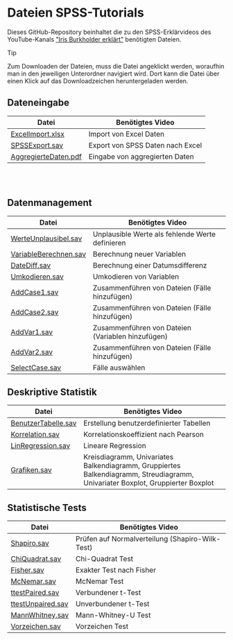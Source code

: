 # Dateien SPSS-Tutorials
Dieses GitHub-Repository beinhaltet die zu den SPSS-Erklärvideos des YouTube-Kanals ["Iris Burkholder erklärt"](https://www.youtube.com/@irisburkholdererklart2730/featured) benötigten Dateien. 


>[!TIP] 
>Zum Downloaden der Dateien, muss die Datei angeklickt werden, woraufhin man in den jeweiligen Unterordner navigiert wird. Dort kann die Datei über einen Klick auf das Downloadzeichen heruntergeladen werden.

## Dateneingabe

| Datei        | Benötigtes Video           | 
| ------------- |-------------| 
| [ExcelImport.xlsx](https://github.com/IrisBurkholder/Dateien-SPSS-Tutorials/blob/41c04b0eef4b40a20d9483ad46947cc89f905025/Dateneingabe/excelimport.xlsx)    |Import von Excel Daten      | 
| [SPSSExport.sav](https://github.com/IrisBurkholder/Dateien-SPSS-Tutorials/blob/41c04b0eef4b40a20d9483ad46947cc89f905025/Dateneingabe/spssexport.sav) |Export von SPSS Daten nach Excel | 
| [AggregierteDaten.pdf](https://github.com/IrisBurkholder/Dateien-SPSS-Tutorials/blob/7a20da64cb37b98346fc601cb029f53a215e4992/Dateneingabe/aggregiertedaten.pdf)       | Eingabe von aggregierten Daten | 

<br />
<br />


## Datenmanagement

| Datei        | Benötigtes Video           | 
| ------------- |-------------| 
| [WerteUnplausibel.sav](https://github.com/IrisBurkholder/Dateien-SPSS-Tutorials/blob/41c04b0eef4b40a20d9483ad46947cc89f905025/Datenmanagement/werteunplausibel.sav) |Unplausible Werte als fehlende Werte definieren| 
| [VariableBerechnen.sav](https://github.com/IrisBurkholder/Dateien-SPSS-Tutorials/blob/41c04b0eef4b40a20d9483ad46947cc89f905025/Datenmanagement/variableberechnen.sav)|Berechnung neuer Variablen|
| [DateDiff.sav](https://github.com/IrisBurkholder/Dateien-SPSS-Tutorials/blob/41c04b0eef4b40a20d9483ad46947cc89f905025/Datenmanagement/datediff.sav)|Berechnung einer Datumsdifferenz| 
| [Umkodieren.sav](https://github.com/IrisBurkholder/Dateien-SPSS-Tutorials/blob/41c04b0eef4b40a20d9483ad46947cc89f905025/Datenmanagement/umkodieren.sav) |Umkodieren von Variablen | 
| [AddCase1.sav](https://github.com/IrisBurkholder/Dateien-SPSS-Tutorials/blob/41c04b0eef4b40a20d9483ad46947cc89f905025/Datenmanagement/addcase1.sav)       | Zusammenführen von Dateien (Fälle hinzufügen) | 
| [AddCase2.sav](https://github.com/IrisBurkholder/Dateien-SPSS-Tutorials/blob/e293ce43a694d3521d0e67d679297efdb2d9ac57/Datenmanagement/addcase2.sav)    |Zusammenführen von Dateien (Fälle hinzufügen)| 
| [AddVar1.sav](https://github.com/IrisBurkholder/Dateien-SPSS-Tutorials/blob/41c04b0eef4b40a20d9483ad46947cc89f905025/Datenmanagement/addvar1.sav) |Zusammenführen von Dateien (Variablen hinzufügen)| 
| [AddVar2.sav ](https://github.com/IrisBurkholder/Dateien-SPSS-Tutorials/blob/41c04b0eef4b40a20d9483ad46947cc89f905025/Datenmanagement/addvar2.sav)       | Zusammenführen von Dateien (Fälle hinzufügen) | 
| [SelectCase.sav](https://github.com/IrisBurkholder/Dateien-SPSS-Tutorials/blob/41c04b0eef4b40a20d9483ad46947cc89f905025/Datenmanagement/selectcase.sav) |Fälle auswählen| 

 

## Deskriptive Statistik

| Datei        | Benötigtes Video           | 
| ------------- |-------------| 
| [BenutzerTabelle.sav](https://github.com/IrisBurkholder/Dateien-SPSS-Tutorials/blob/41c04b0eef4b40a20d9483ad46947cc89f905025/DeskriptiveStatistik/benutzertabelle.sav)       | Erstellung benutzerdefinierter Tabellen| 
| [Korrelation.sav](https://github.com/IrisBurkholder/Dateien-SPSS-Tutorials/blob/41c04b0eef4b40a20d9483ad46947cc89f905025/DeskriptiveStatistik/korrelation.sav) |Korrelationskoeffizient nach Pearson  | 
| [LinRegression.sav](https://github.com/IrisBurkholder/Dateien-SPSS-Tutorials/blob/e293ce43a694d3521d0e67d679297efdb2d9ac57/DeskriptiveStatistik/linregression.sav) |Lineare Regression| 
| [Grafiken.sav](https://github.com/IrisBurkholder/Dateien-SPSS-Tutorials/blob/e293ce43a694d3521d0e67d679297efdb2d9ac57/DeskriptiveStatistik/grafiken.sav) |Kreisdiagramm, Univariates Balkendiagramm, Gruppiertes Balkendiagramm, Streudiagramm, Univariater Boxplot, Gruppierter Boxplot| 


## Statistische Tests

| Datei        | Benötigtes Video           | 
| ------------- |-------------| 
| [Shapiro.sav](https://github.com/IrisBurkholder/Dateien-SPSS-Tutorials/blob/e293ce43a694d3521d0e67d679297efdb2d9ac57/StatistischeTests/shapiro.sav) |Prüfen auf Normalverteilung (Shapiro-Wilk-Test)| 
| [ChiQuadrat.sav](https://github.com/IrisBurkholder/Dateien-SPSS-Tutorials/blob/e293ce43a694d3521d0e67d679297efdb2d9ac57/StatistischeTests/chiquadrat.sav)|Chi-Quadrat Test|
| [Fisher.sav](https://github.com/IrisBurkholder/Dateien-SPSS-Tutorials/blob/e293ce43a694d3521d0e67d679297efdb2d9ac57/StatistischeTests/fisher.sav)|Exakter Test nach Fisher| 
| [McNemar.sav](https://github.com/IrisBurkholder/Dateien-SPSS-Tutorials/blob/e293ce43a694d3521d0e67d679297efdb2d9ac57/StatistischeTests/mcnemar.sav)|McNemar Test | 
| [ttestPaired.sav](https://github.com/IrisBurkholder/Dateien-SPSS-Tutorials/blob/e293ce43a694d3521d0e67d679297efdb2d9ac57/StatistischeTests/ttestpaired.sav)| Verbundener t-Test| 
| [ttestUnpaired.sav](https://github.com/IrisBurkholder/Dateien-SPSS-Tutorials/blob/e293ce43a694d3521d0e67d679297efdb2d9ac57/StatistischeTests/ttestunpaired.sav)|Unverbundener t-Test| 
| [MannWhitney.sav](https://github.com/IrisBurkholder/Dateien-SPSS-Tutorials/blob/e293ce43a694d3521d0e67d679297efdb2d9ac57/StatistischeTests/mannwhitney.sav)|Mann-Whitney-U Test| 
| [Vorzeichen.sav](https://github.com/IrisBurkholder/Dateien-SPSS-Tutorials/blob/e293ce43a694d3521d0e67d679297efdb2d9ac57/StatistischeTests/vorzeichen.sav)|Vorzeichen Test | 


